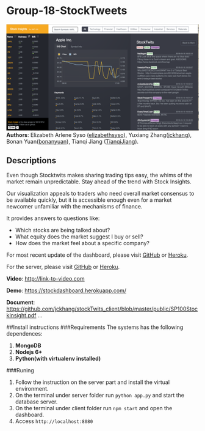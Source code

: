 # Group-18-StockTweets
![alt text](https://raw.githubusercontent.com/jckhang/stockTwits_client/master/public/screenshot.png "Screenshot")
**Authors**: Elizabeth Arlene Syso ([elizabethsyso](https://github.com/elizabethsyso)), Yuxiang Zhang([jckhang](https://github.com/jckhang)), Bonan Yuan([bonanyuan](https://github.com/bonanyuan)), Tianqi Jiang ([TianqiJiang](https://github.com/TianqiJiang)).

## Descriptions

Even though Stocktwits makes sharing trading tips easy, the whims of the market remain unpredictable. Stay ahead of the trend with Stock Insights.

Our visualization appeals to traders who need overall market consensus to be available quickly, but it is accessible enough even for a market newcomer unfamiliar with the mechanisms of finance.

It provides answers to questions like:
- Which stocks are being talked about?
- What equity does the market suggest I buy or sell?
- How does the market feel about a specific company?


For most recent update of the dashboard, please visit [GitHub](https://github.com/jckhang/stockTwits_client) or [Heroku](https://stockdashboard.herokuapp.com/).

For the server, please visit [GitHub](https://github.com/jckhang/stockTwits_server) or [Heroku](http://stocktwitsbackend.herokuapp.com/).

**Video**: http://link-to-video.com

**Demo**: https://stockdashboard.herokuapp.com/

**Document**: https://github.com/jckhang/stockTwits_client/blob/master/public/SP100StockInsight.pdf ...

##Install instructions
###Requirements
The systems has the following dependences:

1. **MongoDB**
2. **Nodejs 6+**
3. **Python(with virtualenv installed)**

###Runing
1. Follow the instruction on the server part and install the virtual environment.
2. On the terminal under server folder run `python app.py` and start the database server.
3. On the terminal under client folder run `npm start` and open the dashboard.
4. Access `http://localhost:8080`
